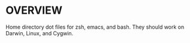 # OVERVIEW

Home directory dot files for zsh, emacs, and bash.  They should work on Darwin, Linux, and Cygwin.

